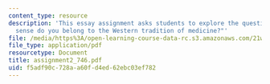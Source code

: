 ```yaml
---
content_type: resource
description: 'This essay assignment asks students to explore the question: "In what
  sense do you belong to the Western tradition of medicine?"'
file: /media/https%3A/open-learning-course-data-rc.s3.amazonaws.com/21w-746-humanistic-perspectives-on-medicine-from-ancient-greece-to-modern-america-spring-2005/f5adf90c728aa60fd4ed62ebc03ef782_assignment2_746.pdf
file_type: application/pdf
resourcetype: Document
title: assignment2_746.pdf
uid: f5adf90c-728a-a60f-d4ed-62ebc03ef782
---
```

